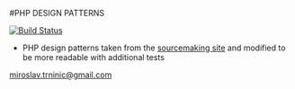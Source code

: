 #PHP DESIGN PATTERNS

[![Build Status](https://travis-ci.org/carousel/php-design-patterns.svg)](https://travis-ci.org/carousel/php-design-patterns)

*   PHP design patterns taken from the [sourcemaking site](htts://sourcemaking.com) and modified to be more readable with additional tests

miroslav.trninic@gmail.com
